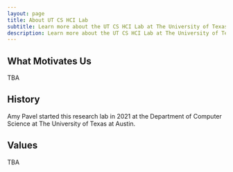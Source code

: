 ```yaml
---
layout: page
title: About UT CS HCI Lab
subtitle: Learn more about the UT CS HCI Lab at The University of Texas at Austin.
description: Learn more about the UT CS HCI Lab at The University of Texas at Austin.
---
```


## What Motivates Us

TBA

## History

Amy Pavel started this research lab in 2021 at the Department of Computer Science at The University of Texas at Austin.

## Values

TBA